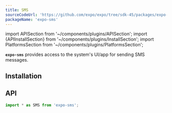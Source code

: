 ```yaml
---
title: SMS
sourceCodeUrl: 'https://github.com/expo/expo/tree/sdk-45/packages/expo-sms'
packageName: 'expo-sms'
---
```


import APISection from '~/components/plugins/APISection';
import {APIInstallSection} from '~/components/plugins/InstallSection';
import PlatformsSection from '~/components/plugins/PlatformsSection';

**`expo-sms`** provides access to the system's UI/app for sending SMS messages.

<PlatformsSection android emulator ios simulator />

## Installation

<APIInstallSection />

## API

```js
import * as SMS from 'expo-sms';
```

<APISection packageName="expo-sms" apiName="SMS" />